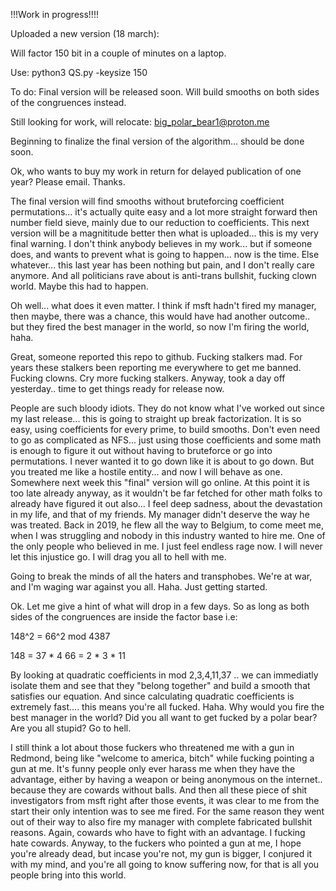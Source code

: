 !!!Work in progress!!!! 

Uploaded a new version (18 march):

Will factor 150 bit in a couple of minutes on a laptop.

Use: python3 QS.py -keysize 150

To do: Final version will be released soon. Will build smooths on both sides of the congruences instead.

Still looking for work, will relocate: big_polar_bear1@proton.me

Beginning to finalize the final version of the algorithm... should be done soon. 

Ok, who wants to buy my work in return for delayed publication of one year? Please email. Thanks.

The final version will find smooths without bruteforcing coefficient permutations... it's actually quite easy and a lot more straight forward then number field sieve, mainly due to our reduction to coefficients.
This next version will be a magnititude better then what is uploaded... this is my very final warning. I don't think anybody believes in my work... but if someone does, and wants to prevent what is going to happen... now is the time. 
Else whatever... this last year has been nothing but pain, and I don't really care anymore.
And all politicians rave about is anti-trans bullshit, fucking clown world. 
Maybe this had to happen.

Oh well... what does it even matter. I think if msft hadn't fired my manager, then maybe, there was a chance, this would have had another outcome.. but they fired the best manager in the world, so now I'm firing the world, haha. 

Great, someone reported this repo to github.
Fucking stalkers mad. For years these stalkers been reporting me everywhere to get me banned.
Fucking clowns. Cry more fucking stalkers. 
Anyway, took a day off yesterday.. time to get things ready for release now.

People are such bloody idiots. They do not know what I've worked out since my last release... this is going to straight up break factorization. It is so easy, using coefficients for every prime, to build smooths. Don't even need to go as complicated as NFS... just using those coefficients and some math is enough to figure it out without having to bruteforce or go into permutations. I never wanted it to go down like it is about to go down. But you treated me like a hostile entity... and now I will behave as one. Somewhere next week this "final" version will go online. At this point it is too late already anyway, as it wouldn't be far fetched for other math folks to already have figured it out also... 
I feel deep sadness, about the devastation in my life, and that of my friends. My manager didn't deserve the way he was treated. Back in 2019, he flew all the way to Belgium, to come meet me, when I was struggling and nobody in this industry wanted to hire me. One of the only people who believed in me. I just feel endless rage now. I will never let this injustice go. I will drag you all to hell with me.

Going to break the minds of all the haters and transphobes. We're at war, and I'm waging war against you all. Haha. Just getting started.

Ok. Let me give a hint of what will drop in a few days. So as long as both sides of the congruences are inside the factor base i.e:

148^2 = 66^2 mod 4387

148 = 37 * 4
66 = 2 * 3 * 11

By looking at quadratic coefficients in mod 2,3,4,11,37 .. we can immediatly isolate them and see that they "belong together" and build a smooth that satisfies our equation.
And since calculating quadratic coefficients is extremely fast.... this means you're all fucked. Haha. Why would you fire the best manager in the world? Did you all want to get fucked by a polar bear? Are you all stupid? Go to hell.

I still think a lot about those fuckers who threatened me with a gun in Redmond, being like "welcome to america, bitch" while fucking pointing a gun at me. It's funny people only ever harass me when they have the advantage, either by having a weapon or being anonymous on the internet.. because they are cowards without balls. And then all these piece of shit investigators from msft right after those events, it was clear to me from the start their only intention was to see me fired. For the same reason they went out of their way to also fire my manager with complete fabricated bullshit reasons. Again, cowards who have to fight with an advantage. I fucking hate cowards. Anyway, to the fuckers who pointed a gun at me, I hope you're already dead, but incase you're not, my gun is bigger, I conjured it with my mind, and you're all going to know suffering now, for that is all you people bring into this world.
